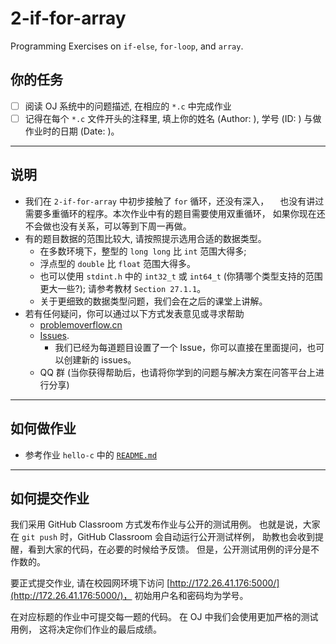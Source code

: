 # 2-if-for-array

Programming Exercises on `if-else`, `for-loop`, and `array`.

## 你的任务

- [ ] 阅读 OJ 系统中的问题描述, 在相应的 `*.c` 中完成作业
- [ ] 记得在每个 `*.c` 文件开头的注释里, 填上你的姓名 (Author: ), 学号 (ID: ) 与做作业时的日期 (Date: )。

---
## 说明

- 我们在 `2-if-for-array` 中初步接触了 `for` 循环，还没有深入，
　也没有讲过需要多重循环的程序。本次作业中有的题目需要使用双重循环，
  如果你现在还不会做也没有关系，可以等到下周一再做。
- 有的题目数据的范围比较大, 请按照提示选用合适的数据类型。 
  - 在多数环境下，整型的 `long long` 比 `int` 范围大得多; 
  - 浮点型的 `double` 比 `float` 范围大得多。
  - 也可以使用 `stdint.h` 中的 `int32_t` 或 `int64_t` (你猜哪个类型支持的范围更大一些?);
    请参考教材 `Section 27.1.1`。
  - 关于更细致的数据类型问题，我们会在之后的课堂上讲解。
- 若有任何疑问，你可以通过以下方式发表意见或寻求帮助
  - [problemoverflow.cn](https://problemoverflow.cn/)
  - [Issues](https://github.com/courses-at-nju-by-hfwei/2-if-for-array/issues).
    - 我们已经为每道题目设置了一个 Issue，你可以直接在里面提问，也可以创建新的 issues。
  - QQ 群 (当你获得帮助后，也请将你学到的问题与解决方案在问答平台上进行分享)
---

## 如何做作业

- 参考作业 `hello-c` 中的 [`README.md`](https://github.com/courses-at-nju-by-hfwei/hello-c)

---

## 如何提交作业
我们采用 GitHub Classroom 方式发布作业与公开的测试用例。
也就是说，大家在 `git push` 时，GitHub Classroom 会自动运行公开测试样例，
助教也会收到提醒，看到大家的代码，在必要的时候给予反馈。
但是，公开测试用例的评分是不作数的。

要正式提交作业, 请在校园网环境下访问 [http://172.26.41.176:5000/](http://172.26.41.176:5000/)，
初始用户名和密码均为学号。

在对应标题的作业中可提交每一题的代码。
在 OJ 中我们会使用更加严格的测试用例， 这将决定你们作业的最后成绩。